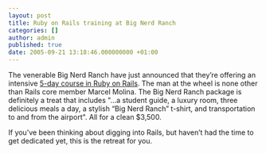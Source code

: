 ```yaml
---
layout: post
title: Ruby on Rails training at Big Nerd Ranch
categories: []
author: admin
published: true
date: 2005-09-21 13:18:46.000000000 +01:00
---
```

<p>The venerable Big Nerd Ranch have just announced that they&#8217;re offering an intensive <a href="http://www.bignerdranch.com/classes/ruby.shtml">5-day course in Ruby on Rails</a>. The man at the wheel is none other than Rails core member Marcel Molina. The Big Nerd Ranch package is definitely a treat that includes &quot;&#8230;a student guide, a luxury room, three delicious meals a day, a stylish &#8220;Big Nerd Ranch&#8221; t-shirt, and transportation to and from the airport&quot;. All for a clean $3,500.</p>
<p>If you&#8217;ve been thinking about digging into Rails, but haven&#8217;t had the time to get dedicated yet, this is the retreat for you.</p>